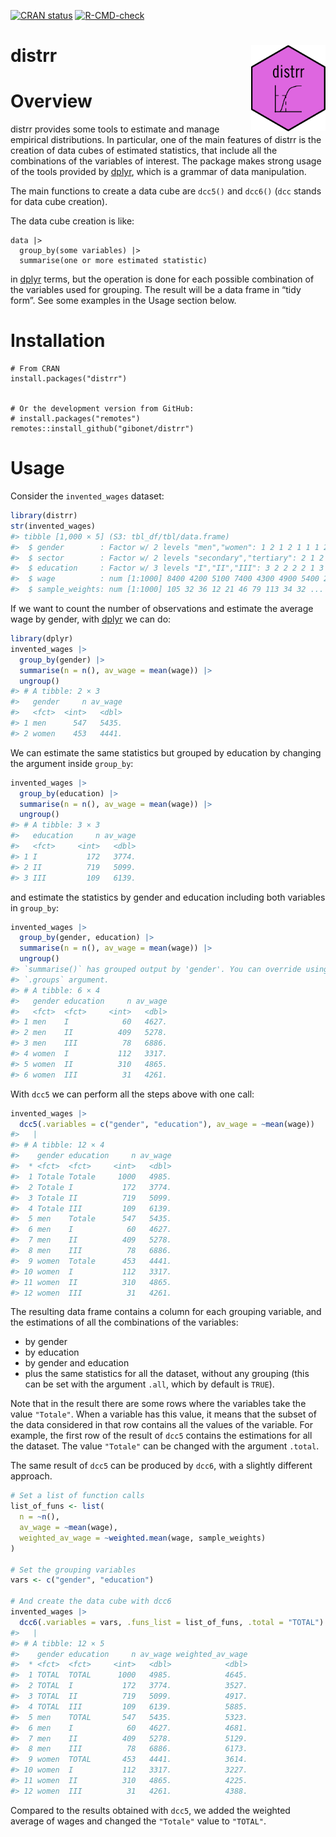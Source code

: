 
<!-- README.md is generated from README.Rmd. Please edit that file -->
<!-- badges: start -->

[![CRAN
status](https://www.r-pkg.org/badges/version/distrr)](https://cran.r-project.org/package=distrr)
[![R-CMD-check](https://github.com/gibonet/distrr/actions/workflows/R-CMD-check.yaml/badge.svg)](https://github.com/gibonet/distrr/actions/workflows/R-CMD-check.yaml)
<!-- badges: end -->

# distrr <img src="inst/distrr-sticker.svg" align="right" height="138" />

# Overview

distrr provides some tools to estimate and manage empirical
distributions. In particular, one of the main features of distrr is the
creation of data cubes of estimated statistics, that include all the
combinations of the variables of interest. The package makes strong
usage of the tools provided by
[dplyr](https://cran.r-project.org/package=dplyr), which is a grammar of
data manipulation.

The main functions to create a data cube are `dcc5()` and `dcc6()`
(`dcc` stands for data cube creation).

The data cube creation is like:

    data |>
      group_by(some variables) |>
      summarise(one or more estimated statistic)

in [dplyr](https://cran.r-project.org/package=dplyr) terms, but the
operation is done for each possible combination of the variables used
for grouping. The result will be a data frame in “tidy form”. See some
examples in the Usage section below.

# Installation

    # From CRAN
    install.packages("distrr")


    # Or the development version from GitHub:
    # install.packages("remotes")
    remotes::install_github("gibonet/distrr")

# Usage

Consider the `invented_wages` dataset:

``` r
library(distrr)
str(invented_wages)
#> tibble [1,000 × 5] (S3: tbl_df/tbl/data.frame)
#>  $ gender        : Factor w/ 2 levels "men","women": 1 2 1 2 1 1 1 2 2 2 ...
#>  $ sector        : Factor w/ 2 levels "secondary","tertiary": 2 1 2 2 1 1 2 1 2 1 ...
#>  $ education     : Factor w/ 3 levels "I","II","III": 3 2 2 2 2 1 3 1 2 2 ...
#>  $ wage          : num [1:1000] 8400 4200 5100 7400 4300 4900 5400 2900 4500 3000 ...
#>  $ sample_weights: num [1:1000] 105 32 36 12 21 46 79 113 34 32 ...
```

If we want to count the number of observations and estimate the average
wage by gender, with [dplyr](https://cran.r-project.org/package=dplyr)
we can do:

``` r
library(dplyr)
invented_wages |>
  group_by(gender) |>
  summarise(n = n(), av_wage = mean(wage)) |>
  ungroup()
#> # A tibble: 2 × 3
#>   gender     n av_wage
#>   <fct>  <int>   <dbl>
#> 1 men      547   5435.
#> 2 women    453   4441.
```

We can estimate the same statistics but grouped by education by changing
the argument inside `group_by`:

``` r
invented_wages |>
  group_by(education) |>
  summarise(n = n(), av_wage = mean(wage)) |>
  ungroup()
#> # A tibble: 3 × 3
#>   education     n av_wage
#>   <fct>     <int>   <dbl>
#> 1 I           172   3774.
#> 2 II          719   5099.
#> 3 III         109   6139.
```

and estimate the statistics by gender and education including both
variables in `group_by`:

``` r
invented_wages |>
  group_by(gender, education) |>
  summarise(n = n(), av_wage = mean(wage)) |>
  ungroup()
#> `summarise()` has grouped output by 'gender'. You can override using the
#> `.groups` argument.
#> # A tibble: 6 × 4
#>   gender education     n av_wage
#>   <fct>  <fct>     <int>   <dbl>
#> 1 men    I            60   4627.
#> 2 men    II          409   5278.
#> 3 men    III          78   6886.
#> 4 women  I           112   3317.
#> 5 women  II          310   4865.
#> 6 women  III          31   4261.
```

With `dcc5` we can perform all the steps above with one call:

``` r
invented_wages |> 
  dcc5(.variables = c("gender", "education"), av_wage = ~mean(wage))
#>   |                                                                              |                                                                      |   0%  |                                                                              |===================================                                   |  50%  |                                                                              |======================================================================| 100%
#> # A tibble: 12 × 4
#>    gender education     n av_wage
#>  * <fct>  <fct>     <int>   <dbl>
#>  1 Totale Totale     1000   4985.
#>  2 Totale I           172   3774.
#>  3 Totale II          719   5099.
#>  4 Totale III         109   6139.
#>  5 men    Totale      547   5435.
#>  6 men    I            60   4627.
#>  7 men    II          409   5278.
#>  8 men    III          78   6886.
#>  9 women  Totale      453   4441.
#> 10 women  I           112   3317.
#> 11 women  II          310   4865.
#> 12 women  III          31   4261.
```

The resulting data frame contains a column for each grouping variable,
and the estimations of all the combinations of the variables:

- by gender
- by education
- by gender and education
- plus the same statistics for all the dataset, without any grouping
  (this can be set with the argument `.all`, which by default is
  `TRUE`).

Note that in the result there are some rows where the variables take the
value `"Totale"`. When a variable has this value, it means that the
subset of the data considered in that row contains all the values of the
variable. For example, the first row of the result of `dcc5` contains
the estimations for all the dataset. The value `"Totale"` can be changed
with the argument `.total`.

The same result of `dcc5` can be produced by `dcc6`, with a slightly
different approach.

``` r
# Set a list of function calls
list_of_funs <- list(
  n = ~n(),
  av_wage = ~mean(wage),
  weighted_av_wage = ~weighted.mean(wage, sample_weights)
)

# Set the grouping variables
vars <- c("gender", "education")

# And create the data cube with dcc6
invented_wages |> 
  dcc6(.variables = vars, .funs_list = list_of_funs, .total = "TOTAL")
#>   |                                                                              |                                                                      |   0%  |                                                                              |===================================                                   |  50%  |                                                                              |======================================================================| 100%
#> # A tibble: 12 × 5
#>    gender education     n av_wage weighted_av_wage
#>  * <fct>  <fct>     <int>   <dbl>            <dbl>
#>  1 TOTAL  TOTAL      1000   4985.            4645.
#>  2 TOTAL  I           172   3774.            3527.
#>  3 TOTAL  II          719   5099.            4917.
#>  4 TOTAL  III         109   6139.            5885.
#>  5 men    TOTAL       547   5435.            5323.
#>  6 men    I            60   4627.            4681.
#>  7 men    II          409   5278.            5129.
#>  8 men    III          78   6886.            6173.
#>  9 women  TOTAL       453   4441.            3614.
#> 10 women  I           112   3317.            3227.
#> 11 women  II          310   4865.            4225.
#> 12 women  III          31   4261.            4388.
```

Compared to the results obtained with `dcc5`, we added the weighted
average of wages and changed the `"Totale"` value to `"TOTAL"`.
